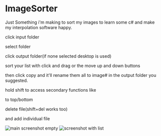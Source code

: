 # ImageSorter
Just Something i'm making to sort my images to learn some c# and make my interpolation software happy.


click input folder

select folder

click output folder(if none selected desktop is used)

sort your list with click and drag or the move up and down buttons

then click copy and it'll rename them all to image# in the output folder you suggested.

hold shift to access secondary functions like

to top/bottom

delete file(shift+del works too)

and add individual file



![main screenshot empty](https://user-images.githubusercontent.com/2992888/221298005-de0981da-7d1c-4565-b7bb-ac2ad631abf4.png)
![screenshot with list](https://user-images.githubusercontent.com/2992888/221298009-8df103f1-795a-4320-9328-2f09ba4a9dc0.png)
